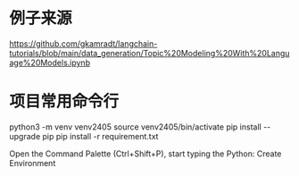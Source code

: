 # 例子来源
https://github.com/gkamradt/langchain-tutorials/blob/main/data_generation/Topic%20Modeling%20With%20Language%20Models.ipynb
# 项目常用命令行
python3 -m venv venv2405
source venv2405/bin/activate
pip install --upgrade pip
pip install -r requirement.txt

Open the Command Palette (Ctrl+Shift+P), start typing the Python: Create Environment